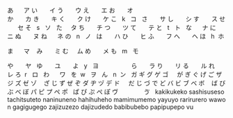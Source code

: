 あ       ア
い       イ
う       ウ
え       エ
お       オ
       
か       カ
き       キ
く       ク
け       ケ
こ   k   コ
 
さ       サ
し       シ
す       ス
せ       セ
そ   s   ソ
 
た       タ
ち       チ
つ       ツ
て       テ
と   t   ト
 
な       ナ
に       ニ
ぬ       ヌ
ね       ネ
の   n   ノ
 
は       ハ
ひ       ヒ
ふ       フ
へ       ヘ
ほ   h   ホ

ま       マ    
み       ミ
む       ム
め       メ
も   m   モ

や       ヤ 
 
ゆ       ユ     
 
よ   y   ヨ 
                  
ら       ラ
り       リ
る       ル
れ       レ 
ろ   r   ロ
 
わ       ワ 
 
を   w   ヲ 
 
ん   n   ン 
 
ガ	ギ	グ	ゲ	ゴ      が	ぎ	ぐ	げ	ご
ザ	ジ	ズ	ゼ	ゾ      ざ	じ	ず	ぜ	ぞ 
ダ	ヂ	ヅ	デ	ド      だ	じ	づ	で	ど 
バ	ビ	ブ	ベ	ボ      ば	び	ぶ	べ	ぼ 
パ	ピ	プ	ペ ポ 	    ぱ	ぴ	ぷ	ぺ ぽ 
ヴ                 ゔ
 
kakikukeko sashisuseso tachitsuteto naninuneno hahihuheho mamimumemo yayuyo rarirurero wawo n
gagigugego zajizuzezo dajizudedo babibubebo papipupepo vu
